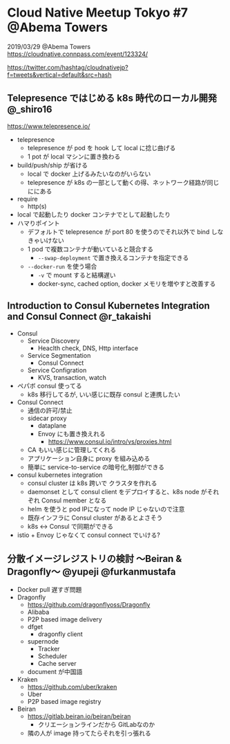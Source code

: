 Cloud Native Meetup Tokyo #7 @Abema Towers
=====
2019/03/29 @Abema Towers
https://cloudnative.connpass.com/event/123324/

https://twitter.com/hashtag/cloudnativejp?f=tweets&vertical=default&src=hash

## Telepresence ではじめる k8s 時代のローカル開発 @_shiro16 

https://www.telepresence.io/

- telepresence
    - telepresence が pod を hook して local に捻じ曲げる
    - 1 pot が local マシンに置き換わる
- build/push/ship が省ける
    - local で docker 上げるみたいなのがいらない
    - telepresence が k8s の一部として動くの得、ネットワーク経路が同じににある
- require
    - http(s)
- local で起動したり docker コンテナでとして起動したり
- ハマりポイント
    - デフォルトで telepresence が port 80 を使うのでそれ以外で bind しなきゃいけない
    - 1 pod で複数コンテナが動いていると競合する
        - `--swap-deployment` で置き換えるコンテナを指定できる
    - `--docker-run` を使う場合
        - `-v` で mount すると結構遅い
        - docker-sync, cached option, docker メモリを増やすと改善する

## Introduction to Consul Kubernetes Integration and Consul Connect @r_takaishi

- Consul
    - Service Discovery
        - Heaclth check, DNS, Http interface
    - Service Segmentation
        - Consul Connect
    - Service Configration
        - KVS, transaction, watch
- ペパボ consul 使ってる
    - k8s 移行してるが, いい感じに既存 consul と連携したい
- Consul Connect
    - 通信の許可/禁止
    - sidecar proxy
        - dataplane
        - Envoy にも置き換えれる
            - https://www.consul.io/intro/vs/proxies.html
    - CA もいい感じに管理してくれる
    - アプリケーション自身に proxy を組み込める
    - 簡単に service-to-service の暗号化,制御ができる
- consul kubernetes integration
    - consul cluster は k8s 跨いで クラスタを作れる
    - daemonset として consul client をデプロイすると、k8s node がそれぞれ Consul member となる
    - helm を使うと pod IPになって node IP じゃないので注意
    - 既存インフラに Consul cluster があるとよさそう
    - k8s <-> Consul で同期ができる
- istio + Envoy じゃなくて consul connect でいける?

## 分散イメージレジストリの検討 〜Beiran & Dragonfly〜 @yupeji @furkanmustafa
- Docker pull 遅すぎ問題
- Dragonfly
	- https://github.com/dragonflyoss/Dragonfly
	- Alibaba
	- P2P based image delivery
	- dfget
		- dragonfly client
	- supernode
		- Tracker
		- Scheduler
		- Cache server
	- document が中国語
- Kraken
	- https://github.com/uber/kraken
	- Uber
	- P2P based image registry
- Beiran
	- https://gitlab.beiran.io/beiran/beiran
		- クリエーションラインだから GitLabなのか
	- 隣の人が image 持ってたらそれを引っ張れる

